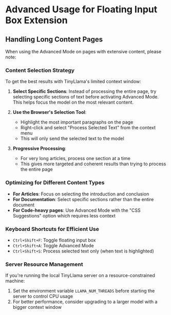 # Advanced Usage for Floating Input Box Extension

## Handling Long Content Pages

When using the Advanced Mode on pages with extensive content, please note:

### Content Selection Strategy

To get the best results with TinyLlama's limited context window:

1. **Select Specific Sections**: Instead of processing the entire page, try selecting specific sections of text before activating Advanced Mode. This helps focus the model on the most relevant content.

2. **Use the Browser's Selection Tool**:
   - Highlight the most important paragraphs on the page
   - Right-click and select "Process Selected Text" from the context menu
   - This will only send the selected text to the model

3. **Progressive Processing**:
   - For very long articles, process one section at a time
   - This gives more targeted and coherent results than trying to process the entire page

### Optimizing for Different Content Types

- **For Articles**: Focus on selecting the introduction and conclusion
- **For Documentation**: Select specific sections rather than the entire document
- **For Code-heavy pages**: Use Advanced Mode with the "CSS Suggestions" option which requires less context

### Keyboard Shortcuts for Efficient Use

- `Ctrl+Shift+F`: Toggle floating input box
- `Ctrl+Shift+A`: Toggle Advanced Mode
- `Ctrl+Shift+S`: Process selected text only (when text is highlighted)

### Server Resource Management

If you're running the local TinyLlama server on a resource-constrained machine:

1. Set the environment variable `LLAMA_NUM_THREADS` before starting the server to control CPU usage
2. For better performance, consider upgrading to a larger model with a bigger context window